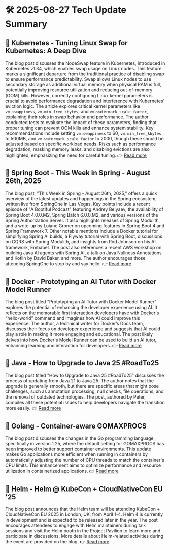 # 🛠️ 2025-08-27 Tech Update Summary

## 🔹 Kubernetes - Tuning Linux Swap for Kubernetes: A Deep Dive
The blog post discusses the NodeSwap feature in Kubernetes, introduced in Kubernetes v1.34, which enables swap usage on Linux nodes. This feature marks a significant departure from the traditional practice of disabling swap to ensure performance predictability. Swap allows Linux nodes to use secondary storage as additional virtual memory when physical RAM is full, potentially improving resource utilization and reducing out-of-memory (OOM) kills. However, correctly configuring Linux kernel parameters is crucial to avoid performance degradation and interference with Kubernetes' eviction logic. The article explores critical kernel parameters like `vm.swappiness`, `vm.min_free_kbytes`, and `vm.watermark_scale_factor`, explaining their roles in swap behavior and performance. The author conducted tests to evaluate the impact of these parameters, finding that proper tuning can prevent OOM kills and enhance system stability. Key recommendations include setting `vm.swappiness` to 60, `vm.min_free_kbytes` to 500MB, and `vm.watermark_scale_factor` to 2000, though these should be adjusted based on specific workload needs. Risks such as performance degradation, masking memory leaks, and disabling evictions are also highlighted, emphasizing the need for careful tuning.
👉 [Read more](https://kubernetes.io/blog/2025/08/19/tuning-linux-swap-for-kubernetes-a-deep-dive/)

## 🔹 Spring Boot - This Week in Spring - August 26th, 2025
The blog post, "This Week in Spring - August 26th, 2025," offers a quick overview of the latest updates and happenings in the Spring ecosystem, written live from SpringOne in Las Vegas. Key points include a recent episode of "A Bootiful Podcast" featuring Andrey Belyaev, the availability of Spring Boot 4.0.0.M2, Spring Batch 6.0.0.M2, and various versions of the Spring Authorization Server. It also highlights releases of Spring Modulith and a write-up by Loiane Groner on upcoming features in Spring Boot 4 and Spring Framework 7. Other notable mentions include a Docker tutorial for simplifying Spring AI builds, a Flyway tutorial with Spring Boot, discussions on CQRS with Spring Modulith, and insights from Rod Johnson on his AI framework, Embabel. The post also references a recent AWS workshop on building Java AI agents with Spring AI, a talk on Java Nullness Annotations and Kotlin by David Baker, and more. The author encourages those attending SpringOne to stop by and say hello.
👉 [Read more](https://spring.io/blog/2025/08/26/this-week-in-spring-august-26th-2025)

## 🔹 Docker - Prototyping an AI Tutor with Docker Model Runner
The blog post titled "Prototyping an AI Tutor with Docker Model Runner" explores the potential of enhancing the developer experience using AI. It reflects on the memorable first interaction developers have with Docker's "hello-world" command and imagines how AI could improve this experience. The author, a technical writer for Docker’s Docs team, discusses their focus on developer experience and suggests that AI could play a role in making it more engaging and educational. The post likely delves into how Docker's Model Runner can be used to build an AI tutor, enhancing learning and interaction for developers.
👉 [Read more](https://www.docker.com/blog/how-to-build-an-ai-tutor-with-model-runner/)

## 🔹 Java - How to Upgrade to Java 25 #RoadTo25
The blog post titled "How to Upgrade to Java 25 #RoadTo25" discusses the process of updating from Java 21 to Java 25. The author notes that the upgrade is generally smooth, but there are specific areas that might pose challenges, such as annotation processing, null checks, file operations, and the removal of outdated technologies. The post, authored by Peter, compiles all these potential issues to help developers navigate the transition more easily.
👉 [Read more](https://inside.java/2025/08/24/roadto25-upgrade/)

## 🔹 Golang - Container-aware GOMAXPROCS
The blog post discusses the changes in the Go programming language, specifically in version 1.25, where the default setting for GOMAXPROCS has been improved to better support container environments. This update makes Go applications more efficient when running in containers by automatically adjusting the number of CPU threads to match the container's CPU limits. This enhancement aims to optimize performance and resource utilization in containerized applications.
👉 [Read more](https://go.dev/blog/container-aware-gomaxprocs)

## 🔹 Helm - Helm @ KubeCon + CloudNativeCon EU '25
The blog post announces that the Helm team will be attending KubeCon + CloudNativeCon EU 2025 in London, UK, from April 1-4. Helm 4 is currently in development and is expected to be released later in the year. The post encourages attendees to engage with Helm maintainers during talk sessions and visit the Helm booth in the Project Pavilion to learn more and participate in discussions. More details about Helm-related activities during the event are provided on the blog.
👉 [Read more](https://helm.sh/blog/helm-at-kubecon-eu-25/)

